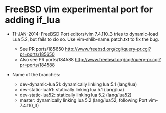 # FreeBSD vim experimental port for adding if\_lua

* 11-JAN-2014: FreeBSD Port editors/vim 7.4.110\_3 tries to dynamic-load Lua 5.2, but fails to do so. Use vim-shlib-name.patch.txt to fix the bug.
    * See PR ports/185650 <http://www.freebsd.org/cgi/query-pr.cgi?pr=ports/185650>
    * Also see PR ports/184588 <http://www.freebsd.org/cgi/query-pr.cgi?pr=ports/184588>

* Name of the branches:
    * dev-dynamic-lua51: dynamically linking lua 5.1 (lang/lua)
    * dev-static-lua51: statically linking lua 5.1 (lang/lua)
    * dev-static-lua52: statically linking lua 5.2 (lang/lua52)
    * master: dynamically linking lua 5.2 (lang/lua52, following Port vim-7.4.110\_3)
